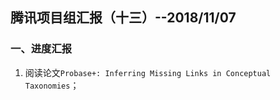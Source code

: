 ## 腾讯项目组汇报（十三）--2018/11/07

### 一、进度汇报

1. 阅读论文`Probase+: Inferring Missing Links in Conceptual Taxonomies`；